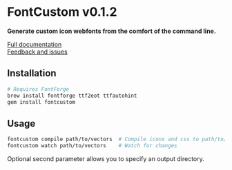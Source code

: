 FontCustom v0.1.2
==========

**Generate custom icon webfonts from the comfort of the command line.**

[Full documentation](http://fontcustom.github.com/fontcustom/)<br/>
[Feedback and issues](https://github.com/FontCustom/fontcustom/issues)


Installation
------------

```sh
# Requires FontForge
brew install fontforge ttf2eot ttfautohint
gem install fontcustom
```


Usage
-----

```sh
fontcustom compile path/to/vectors  # Compile icons and css to path/to/fontcustom/*
fontcustom watch path/to/vectors    # Watch for changes
```

Optional second parameter allows you to specify an output directory.
